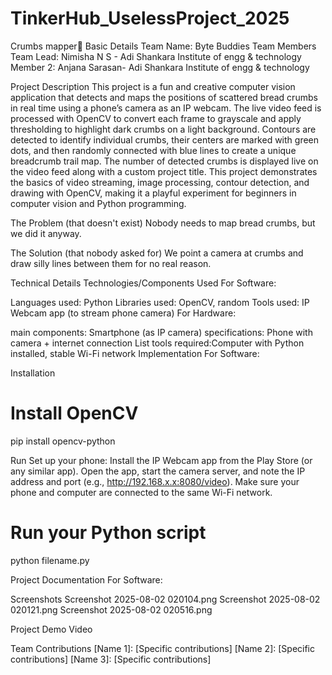 # TinkerHub_UselessProject_2025
Crumbs mapper🎯
Basic Details
Team Name: Byte Buddies
Team Members
Team Lead: Nimisha N S - Adi Shankara Institute of engg & technology
Member 2: Anjana Sarasan- Adi Shankara Institute of engg & technology

Project Description
This project is a fun and creative computer vision application that detects and maps the positions of scattered bread crumbs in real time using a phone’s camera as an IP webcam. The live video feed is processed with OpenCV to convert each frame to grayscale and apply thresholding to highlight dark crumbs on a light background. Contours are detected to identify individual crumbs, their centers are marked with green dots, and then randomly connected with blue lines to create a unique breadcrumb trail map. The number of detected crumbs is displayed live on the video feed along with a custom project title. This project demonstrates the basics of video streaming, image processing, contour detection, and drawing with OpenCV, making it a playful experiment for beginners in computer vision and Python programming.

The Problem (that doesn't exist)
Nobody needs to map bread crumbs, but we did it anyway.

The Solution (that nobody asked for)
We point a camera at crumbs and draw silly lines between them for no real reason.

Technical Details
Technologies/Components Used
For Software:

Languages used: Python
Libraries used: OpenCV, random
Tools used: IP Webcam app (to stream phone camera)
For Hardware:

main components: Smartphone (as IP camera)
specifications: Phone with camera + internet connection
List tools required:Computer with Python installed, stable Wi-Fi network
Implementation
For Software:

Installation
# Install OpenCV
pip install opencv-python


Run
Set up your phone:
Install the IP Webcam app from the Play Store (or any similar app).
Open the app, start the camera server, and note the IP address and port (e.g., http://192.168.x.x:8080/video).
Make sure your phone and computer are connected to the same Wi-Fi network.

# Run your Python script
python filename.py

Project Documentation
For Software:

Screenshots 
Screenshot 2025-08-02 020104.png
Screenshot 2025-08-02 020121.png
Screenshot 2025-08-02 020516.png

Project Demo
Video




Team Contributions
[Name 1]: [Specific contributions]
[Name 2]: [Specific contributions]
[Name 3]: [Specific contributions]
